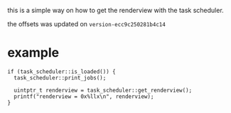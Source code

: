 this is a simple way on how to get the renderview with the task scheduler.

the offsets was updated on ```version-ecc9c250281b4c14```


# example
```
if (task_scheduler::is_loaded()) {
  task_scheduler::print_jobs();
  
  uintptr_t renderview = task_scheduler::get_renderview();
  printf("renderview = 0x%llx\n", renderview);
}
```
